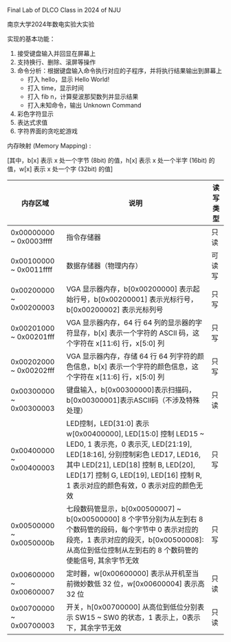 Final Lab of DLCO Class in 2024 of NJU

南京大学2024年数电实验大实验

实现的基本功能：
1. 接受键盘输入并回显在屏幕上
2. 支持换行、删除、滚屏等操作
3. 命令分析：根据键盘输入命令执行对应的子程序，并将执行结果输出到屏幕上
    - 打入 hello，显示 Hello World!
    - 打入 time，显示时间
    - 打入 fib n，计算斐波那契数列并显示结果
    - 打入未知命令，输出 Unknown Command
4. 彩色字符显示
5. 表达式求值
6. 字符界面的贪吃蛇游戏

内存映射 (Memory Mapping) : 

[其中，b[x] 表示 x 处一个字节 (8bit) 的值，h[x] 表示 x 处一个半字 (16bit) 的值，w[x] 表示 x 处一个字 (32bit) 的值]

| 内存区域 | 说明 | 读写类型 |
|---------|---------|---------|
| 0x00000000 ~ 0x0003ffff   | 指令存储器   | 只读   |
| 0x00100000 ~ 0x0011ffff   | 数据存储器（物理内存）   | 可读写   |
| 0x00200000 ~ 0x00200003   | VGA 显示器内存，b[0x00200000] 表示起始行号，b[0x00200001] 表示光标行号，b[0x00200002] 表示光标列号  | 只写   |
| 0x00201000 ~ 0x00201fff   | VGA 显示器内存，64 行 64 列的显示器的字符显存，b[x] 表示一个字符的 ASCII 码，这个字符在 x[11:6] 行，x[5:0] 列   | 只写   |
| 0x00202000 ~ 0x00202fff   | VGA 显示器内存，存储 64 行 64 列字符的颜色信息，b[x] 表示一个字符的颜色信息，这个字符在 x[11:6] 行，x[5:0] 列   | 只写   |
| 0x00300000 ~ 0x00300003   | 键盘输入，b[0x00300000]表示扫描码，b[0x00300001]表示ASCII码（不涉及特殊处理）   | 只读   |
| 0x00400000 ~ 0x00400003   | LED控制，LED[31:0] 表示 w[0x00400000], LED[15:0] 控制 LED15 ~ LED0, 1 表示亮，0 表示灭, LED[21:19], LED[18:16], 分别控制彩色 LED17, LED16, 其中 LED[21], LED[18] 控制 B, LED[20], LED[17] 控制 G, LED[19], LED[16] 控制 R, 1 表示对应的颜色有效，0 表示对应的颜色无效   | 只写   |
| 0x00500000 ~ 0x0050000b   | 七段数码管显示，b[0x00500007] ~ b[0x00500000] 8 个字节分别为从左到右 8 个数码管的段码，每个字节中 0 表示对应的段亮，1 表示对应的段灭，b[0x00500008]: 从高位到低位控制从左到右的 8 个数码管的使能信号, 其余字节无效   | 只写   |
| 0x00600000 ~ 0x00600007   | 定时器，w[0x00600000] 表示从开机至当前微妙数低 32 位，w[0x00600004] 表示高 32 位   | 只读   |
| 0x00700000 ~ 0x00700003   | 开关，h[0x00700000] 从高位到低位分别表示 SW15 ~ SW0 的状态，1 表示上，0表示下，其余字节无效   | 只读   |
